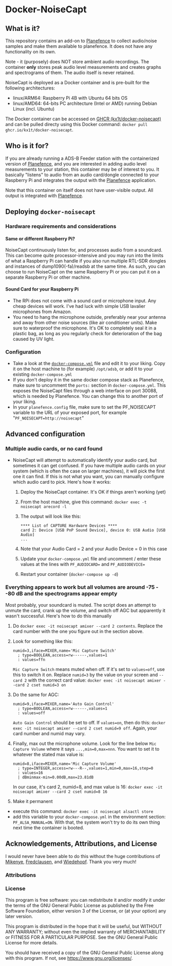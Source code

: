 # Docker-NoiseCapt

## What is it?

This repository contains an add-on to [Planefence](http://www.github.com/sdr-enthusiasts/docker-planefence) to collect audio/noise samples and make them available to planefence.
It does not have any functionality on its own.

Note - it (purposely) does NOT store ambient audio recordings. The container **only** stores peak audio level measurements and creates graphs and spectrograms of them. The audio itself is never retained.

NoiseCapt is deployed as a Docker container and is pre-built for the following architectures:

- linux/ARM64: Raspberry Pi 4B with Ubuntu 64 bits OS
- linux/AMD64: 64-bits PC architecture (Intel or AMD) running Debian Linux (incl. Ubuntu)

The Docker container can be accessed on [GHCR (kx1t/docker-noisecapt)]([https://hub.docker.com/repository/docker/kx1t/noisecapt](https://github.com/kx1t/docker-noisecapt/pkgs/container/docker-noisecapt)) and can be pulled directy using this Docker command: `docker pull ghcr.io/kx1t/docker-noisecapt`.

## Who is it for?

If you are already running a ADS-B Feeder station with the containerized version of [Planefence](http://www.github.com/sdr-enthusiasts/docker-planefence), and you are interested in adding audio level measurements to your station, this container may be of interest to you.
It basically "listens" to audio from an audio card/dongle connected to your Raspberry Pi and integrates the output with the [Planefence](http://www.github.com/sdr-enthusiasts/docker-planefence) application.

Note that this container on itself does not have user-visible output. All output is integrated with [Planefence](http://www.github.com/sdr-enthusiasts/docker-planefence).

## Deploying `docker-noisecapt`

### Hardware requirements and considerations

#### Same or different Raspberry Pi?

NoiseCapt continuously listen for, and processes audio from a soundcard. This can become quite processor-intensive and you may run into the limits of what a Raspberry Pi can handle if you also run multiple RTL-SDR dongles and instances of dump1090(-fa)/readsb at the same time. As such, you can choose to run NoiseCapt on the same Raspberry Pi or you can put it on a separate Raspberry Pi or other machine.

#### Sound Card for your Raspberry Pi

- The RPi does not come with a sound card or microphone input. Any cheap devices will work. I've had luck with simple USB lavalier microphones from Amazon.
- You need to hang the microphone outside, preferably near your antenna and away from other noise sources (like air conditioner units). Make sure to waterproof the microphone. It's OK to completely seal it in a plastic bag, as long as you regularly check for deterioration of the bag caused by UV light.

### Configuration

- Take a look at the [`docker-compose.yml`](https://github.com/kx1t/docker-noisecapt/blob/main/docker-compose.yml) file and edit it to your liking. Copy it on the host machine to (for example) `/opt/adsb`, or add it to your existing `docker-compose.yml`
- If you don't deploy it in the same docker compose stack as Planefence, make sure to uncomment the `ports:` section in `docker-compose.yml`. This exposes the NoiseCapt files through a web interface on port 30088, which is needed by Planefence. You can change this to another port of your liking.
- In your `planefence.config` file, make sure to set the PF_NOISECAPT variable to the URL of your exposed port, for example "`PF_NOISECAPT=http://noisecapt`"

## Advanced configuration

### Multiple audio cards, or no card found

- NoiseCapt will attempt to automatically identify your audio card, but sometimes it can get confused. If you have multiple audio cards on your system (which is often the case on larger machines), it will pick the first one it can find. If this is not what you want, you can manually configure which audio card to pick. Here's how it works:
  1. Deploy the NoiseCapt container. It's OK if things aren't working (yet)
  2. From the host machine, give this command: `docker exec -t noisecapt arecord -l`
  3. The output will look like this:

      ```text
      **** List of CAPTURE Hardware Devices ****
      card 2: Device [USB PnP Sound Device], device 0: USB Audio [USB Audio]
      ...
      ```

  4. Note that your Audio Card = 2 and your Audio Device = 0 in this case
  5. Update your `docker-compose.yml` file and uncomment / enter these values at the lines with `PF_AUDIOCARD=` and `PF_AUDIODEVICE=`
  6. Restart your container (`docker-compose up -d`)

### Everything appears to work but all volumes are around -75 - -80 dB and the spectrograms appear empty

Most probably, your soundcard is muted. The script does an attempt to unmute the card, crank up the volume, and switch off AGC but apparently it wasn't successful.
Here's how to do this manually

1. Do `docker exec -it noisecapt amixer --card 2 contents`. Replace the card number with the one you figure out in the section above.
2. Look for something like this:

    ```text
    numid=3,iface=MIXER,name='Mic Capture Switch'
      ; type=BOOLEAN,access=rw------,values=1
      : values=ffn
    ```

    `Mic Capture Switch` means muted when off. If it's set to `values=off`, use this to switch it on. Replace `numid=3` by the value on your screen and `--card 2` with the correct card value: `docker exec -it noisecapt amixer --card 2 cset numid=3 on`

3. Do the same for AGC:

    ```text
    numid=9,iface=MIXER,name='Auto Gain Control'
      ; type=BOOLEAN,access=rw------,values=1
      : values=off
    ```

    `Auto Gain Control` should be set to off. If `values=on`, then do this: `docker exec -it noisecapt amixer --card 2 cset numid=9 off`. Again, your card number and numid may vary.

4. Finally, max out the microphone volume. Look for the line below `Mic Capture Volume` where it says `...,min=0,max=nnn`. You want to set it to whatever the stated max value is:

    ```text
    numid=8,iface=MIXER,name='Mic Capture Volume'
      ; type=INTEGER,access=rw---R--,values=1,min=0,max=16,step=0
      : values=16
      | dBminmax-min=0.00dB,max=23.81dB
    ```

    In our case, it's card 2, numid=8, and max value is 16:
    `docker exec -it noisecapt amixer --card 2 cset numid=8 16`

5. Make it permanent

- execute this command: `docker exec -it noisecapt alsactl store`
- add this variable to your `docker-compose.yml` in the environment section: `PF_ALSA_MANUAL=ON`. With that, the system won't try to do its own thing next time the container is booted.

## Acknowledgements, Attributions, and License

I would never have been able to do this without the huge contributions of [Mikenye](http://github.com/mikenye), [Fredclausen](http://github.com/fredclausen), and [Wiedehopf](http://github.com/wiedehopf). Thank you very much!

### Attributions

### License

This program is free software: you can redistribute it and/or modify it under the terms of the GNU General Public License as published by the Free Software Foundation, either version 3 of the License, or (at your option) any later version.

This program is distributed in the hope that it will be useful, but WITHOUT ANY WARRANTY; without even the implied warranty of MERCHANTABILITY or FITNESS FOR A PARTICULAR PURPOSE. See the GNU General Public License for more details.

You should have received a copy of the GNU General Public License along with this program. If not, see <https://www.gnu.org/licenses/>.
